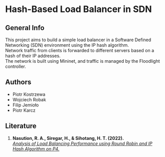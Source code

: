 # Hash-Based Load Balancer in SDN

## General Info
This project aims to build a simple load balancer in a Software Defined Networking (SDN) environment using the IP hash algorithm.  
Network traffic from clients is forwarded to different servers based on a hash of their IP addresses.  
The network is built using Mininet, and traffic is managed by the Floodlight controller.


## Authors
- Piotr Kostrzewa
- Wojciech Robak
- Filip Jemioło
- Piotr Karcz

## Literature

 1. **Nasution, R. A., Siregar, H., & Sihotang, H. T. (2022).**  
  [*Analysis of Load Balancing Performance using Round Robin and IP Hash Algorithm on P4.* ](https://ieeexplore-1ieee-1org-1000047yg0177.wbg2.bg.agh.edu.pl/document/10052975) 
